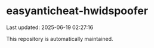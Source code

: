 # easyanticheat-hwidspoofer

Last updated: 2025-06-19 02:27:16

This repository is automatically maintained.
